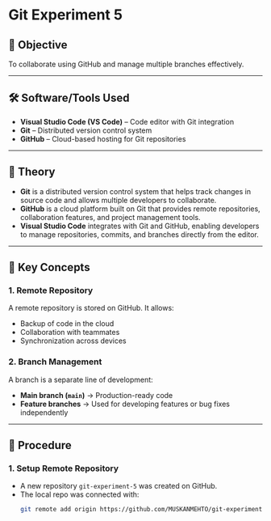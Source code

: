 # Git Experiment 5

## 🎯 Objective
To collaborate using GitHub and manage multiple branches effectively.

---

## 🛠️ Software/Tools Used
- **Visual Studio Code (VS Code)** – Code editor with Git integration  
- **Git** – Distributed version control system  
- **GitHub** – Cloud-based hosting for Git repositories  

---

## 📖 Theory
- **Git** is a distributed version control system that helps track changes in source code and allows multiple developers to collaborate.  
- **GitHub** is a cloud platform built on Git that provides remote repositories, collaboration features, and project management tools.  
- **Visual Studio Code** integrates with Git and GitHub, enabling developers to manage repositories, commits, and branches directly from the editor.  

---

## 🔑 Key Concepts

### 1. Remote Repository
A remote repository is stored on GitHub. It allows:
- Backup of code in the cloud  
- Collaboration with teammates  
- Synchronization across devices  

### 2. Branch Management
A branch is a separate line of development:
- **Main branch (`main`)** → Production-ready code  
- **Feature branches** → Used for developing features or bug fixes independently  

---

## 📝 Procedure

### 1. Setup Remote Repository
- A new repository `git-experiment-5` was created on GitHub.  
- The local repo was connected with:
  ```bash
  git remote add origin https://github.com/MUSKANMEHTO/git-experiment-5.git
